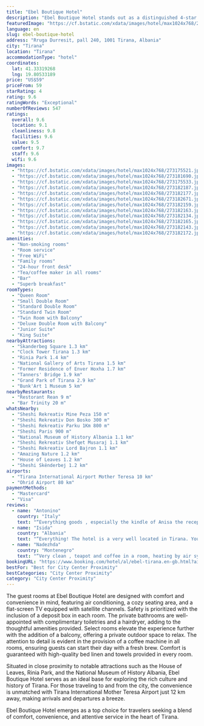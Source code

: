 ```yaml
---
title: "Ebel Boutique Hotel"
description: "Ebel Boutique Hotel stands out as a distinguished 4-star haven in Tirana, located just 1."
featuredImage: "https://cf.bstatic.com/xdata/images/hotel/max1024x768/273175521.jpg?k=2888200511291218096a4d2251f92dc24b702cf861265eb3625d95599dff9046&o=&hp=1"
language: en
slug: ebel-boutique-hotel
address: "Rruga Durresit, pall 240, 1001 Tirana, Albania"
city: "Tirana"
location: "Tirana"
accommodationType: "hotel"
coordinates:
  lat: 41.33319268
  lng: 19.80533189
price: "US$59"
priceFrom: 59
starRating: 4
rating: 9.6
ratingWords: "Exceptional"
numberOfReviews: 547
ratings:
  overall: 9.6
  location: 9.1
  cleanliness: 9.8
  facilities: 9.6
  value: 9.5
  comfort: 9.7
  staff: 9.6
  wifi: 9.6
images:
  - "https://cf.bstatic.com/xdata/images/hotel/max1024x768/273175521.jpg?k=2888200511291218096a4d2251f92dc24b702cf861265eb3625d95599dff9046&o=&hp=1"
  - "https://cf.bstatic.com/xdata/images/hotel/max1024x768/273181690.jpg?k=ef56c5554b6c539350ec07a33aa7b690aa1a496f71c5d5d39c2f9455d4d6f12e&o=&hp=1"
  - "https://cf.bstatic.com/xdata/images/hotel/max1024x768/273175533.jpg?k=f2184b54780686681479b34e637e701311fc539b769ac03bb1c368ebcb24211d&o=&hp=1"
  - "https://cf.bstatic.com/xdata/images/hotel/max1024x768/273182187.jpg?k=66433040d2fb4c4002f505c5dfebe05051a661a2d4b154a95aa452ee328054bf&o=&hp=1"
  - "https://cf.bstatic.com/xdata/images/hotel/max1024x768/273182177.jpg?k=38ec59286235cea6f9ecb5ddd2b4d7c7f189d89e0b151dfb56ed1aca689df34f&o=&hp=1"
  - "https://cf.bstatic.com/xdata/images/hotel/max1024x768/273182671.jpg?k=ab026ca3280b73e1aafe405bc6300b96db91623c0a50e8dad58f015b70ff2db4&o=&hp=1"
  - "https://cf.bstatic.com/xdata/images/hotel/max1024x768/273182159.jpg?k=b687a3a1cde07e8ef7bdaa2e7ea53076d9c9a9235cc798cbb22642477e54f921&o=&hp=1"
  - "https://cf.bstatic.com/xdata/images/hotel/max1024x768/273182163.jpg?k=349f0a52928877191e4810caf7014eb79bb9053f7da536c447aa7876118bc2df&o=&hp=1"
  - "https://cf.bstatic.com/xdata/images/hotel/max1024x768/273182134.jpg?k=6af6b030cb019c96913521d4618f870f96f603710d55cc59f722149b3880feb5&o=&hp=1"
  - "https://cf.bstatic.com/xdata/images/hotel/max1024x768/273182165.jpg?k=93b186053aed019ffc27f99aa1fb7af4ca189149eb3e645bcaa33c76b288700a&o=&hp=1"
  - "https://cf.bstatic.com/xdata/images/hotel/max1024x768/273182143.jpg?k=8d5eb08066dabd99a7d76b50e2e9638f46c84d8933b79d00f577534e8db19a03&o=&hp=1"
  - "https://cf.bstatic.com/xdata/images/hotel/max1024x768/273182172.jpg?k=fcd1aacf46c38c095cb6c0ab404bd330012c691deff7fc958cba866c2a4da59c&o=&hp=1"
amenities:
  - "Non-smoking rooms"
  - "Room service"
  - "Free WiFi"
  - "Family rooms"
  - "24-hour front desk"
  - "Tea/coffee maker in all rooms"
  - "Bar"
  - "Superb breakfast"
roomTypes:
  - "Queen Room"
  - "Small Double Room"
  - "Standard Double Room"
  - "Standard Twin Room"
  - "Twin Room with Balcony"
  - "Deluxe Double Room with Balcony"
  - "Junior Suite"
  - "King Suite"
nearbyAttractions:
  - "Skanderbeg Square 1.3 km"
  - "Clock Tower Tirana 1.3 km"
  - "Rinia Park 1.4 km"
  - "National Gallery of Arts Tirana 1.5 km"
  - "Former Residence of Enver Hoxha 1.7 km"
  - "Tanners' Bridge 1.9 km"
  - "Grand Park of Tirana 2.9 km"
  - "Bunk'Art 1 Museum 5 km"
nearbyRestaurants:
  - "Restorant Rean 9 m"
  - "Bar Trinity 20 m"
whatsNearby:
  - "Sheshi Rekreativ Mine Peza 150 m"
  - "Sheshi Rekreativ Don Bosko 300 m"
  - "Sheshi Rekreativ Parku 1Km 800 m"
  - "Sheshi Paris 900 m"
  - "National Museum of History Albania 1.1 km"
  - "Sheshi Rekreativ Shefqet Musaraj 1.1 km"
  - "Sheshi Rekreativ Lord Bajron 1.1 km"
  - "Amazing Nature 1.2 km"
  - "House of Leaves 1.2 km"
  - "Sheshi Skënderbej 1.2 km"
airports:
  - "Tirana International Airport Mother Teresa 10 km"
  - "Ohrid Airport 80 km"
paymentMethods:
  - "Mastercard"
  - "Visa"
reviews:
  - name: "Antonino"
    country: "Italy"
    text: "“Everything goods , especially the kindle of Anisa the reception 🛎️ ✅✅✅✅✅✅✅ If I come back in Albania I choose only Elber”"
  - name: "Isida"
    country: "Albania"
    text: "“Everything! The hotel is a very well located in Tirana. You can reach the center within 10 min by walking and have a very fast presentation of the center of Tirana. The staff is very kind and helpful. The rooms are clean and well equipped. The bad...”"
  - name: "Nadezhda"
    country: "Montenegro"
    text: "“Very clean , teapot and coffee in a room, heating by air system. Helpful staff. Nice interior design. There is a good cafe with kitchen in the second floor.”"
bookingURL: "https://www.booking.com/hotel/al/ebel-tirana.en-gb.html?aid=8035640"
bestFor: "Best for City Center Proximity"
bestCategories: "City Center Proximity"
category: "City Center Proximity"
---
```


The guest rooms at Ebel Boutique Hotel are designed with comfort and convenience in mind, featuring air conditioning, a cozy seating area, and a flat-screen TV equipped with satellite channels. Safety is prioritized with the inclusion of a deposit box in each room. The private bathrooms are well-appointed with complimentary toiletries and a hairdryer, adding to the thoughtful amenities provided. Select rooms elevate the experience further with the addition of a balcony, offering a private outdoor space to relax. The attention to detail is evident in the provision of a coffee machine in all rooms, ensuring guests can start their day with a fresh brew. Comfort is guaranteed with high-quality bed linen and towels provided in every room.

Situated in close proximity to notable attractions such as the House of Leaves, Rinia Park, and the National Museum of History Albania, Ebel Boutique Hotel serves as an ideal base for exploring the rich culture and history of Tirana. For those traveling to and from the city, the convenience is unmatched with Tirana International Mother Teresa Airport just 12 km away, making arrivals and departures a breeze.

Ebel Boutique Hotel emerges as a top choice for travelers seeking a blend of comfort, convenience, and attentive service in the heart of Tirana.